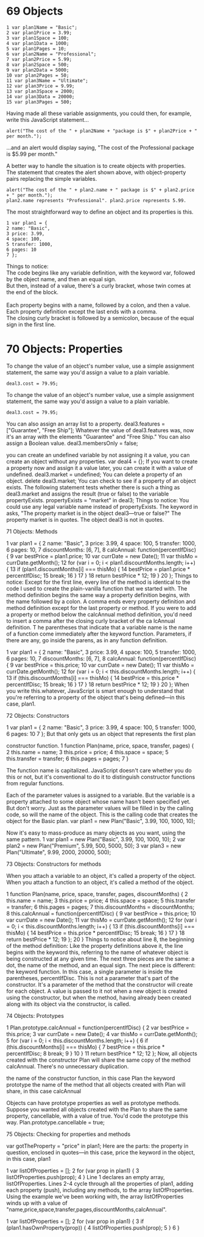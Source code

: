 # 69 Objects
```
1 var plan1Name = "Basic";
2 var plan1Price = 3.99;
3 var plan1Space = 100;
4 var plan1Data = 1000;
5 var plan1Pages = 10;
6 var plan2Name = "Professional";
7 var plan2Price = 5.99;
8 var plan2Space = 500;
9 var plan2Data = 5000;
10 var plan2Pages = 50;
11 var plan3Name = "Ultimate";
12 var plan3Price = 9.99;
13 var plan3Space = 2000;
14 var plan3Data = 20000;
15 var plan3Pages = 500;
```
Having made all these variable assignments, you could then, for example, write this JavaScript statement...
```
alert("The cost of the " + plan2Name + "package is $" + plan2Price + " per month.");
```
...and an alert would display saying, "The cost of the Professional package is $5.99 per month."

A better way to handle the situation is to create objects with properties.<br>
The statement that creates the alert shown above, with object-property pairs replacing the simple variables.
```
alert("The cost of the " + plan2.name + " package is $" + plan2.price + " per month.");
plan2.name represents "Professional". plan2.price represents 5.99.
```
The most straightforward way to define an object and its properties is this.
```
1 var plan1 = {
2 name: "Basic",
3 price: 3.99,
4 space: 100,
5 transfer: 1000,
6 pages: 10
7 };
```
Things to notice:<br>
The code begins like any variable definition, with the keyword var, followed by the object name, and then an equal sign.<br>
But then, instead of a value, there's a curly bracket, whose twin comes at the end of the block.<br><br>
Each property begins with a name, followed by a colon, and then a value.<br>
Each property definition except the last ends with a comma.<br>
The closing curly bracket is followed by a semicolon, because of the equal sign in the first line.

# 70 Objects: Properties

To change the value of an object's number value, use a simple assignment statement, the same way you'd assign a value to a plain variable.
```
deal3.cost = 79.95;
```
To change the value of an object's number value, use a simple assignment statement, the same way you'd assign a value to a plain variable.
```
deal3.cost = 79.95;
```
You can also assign an array list to a property.
deal3.features = ["Guarantee", "Free Ship"];
Whatever the value of deal3.features was, now it's an array with the elements
"Guarantee" and "Free Ship."
You can also assign a Boolean value.
deal3.membersOnly = false;

you can create an undefined variable by not assigning it a value, you can create an
object without any properties.
var deal4 = {};
If you want to create a property now and assign it a value later, you can create it with a
value of undefined.
deal3.market = undefined;
You can delete a property of an object.
delete deal3.market;
You can check to see if a property of an object exists. The following statement tests
whether there is such a thing as deal3.market and assigns the result (true or false) to the
variable propertyExists.
propertyExists = "market" in deal3;
Things to notice:
You could use any legal variable name instead of propertyExists.
The keyword in asks, "The property market is in the object deal3—true or false?"
The property market is in quotes.
The object deal3 is not in quotes.

71
Objects:
Methods

1 var plan1 = {
2 name: "Basic",
3 price: 3.99,
4 space: 100,
5 transfer: 1000,
6 pages: 10,
7 discountMonths: [6, 7],
8 calcAnnual: function(percentIfDisc) {
9 var bestPrice = plan1.price;
10 var currDate = new Date();
11 var thisMo = currDate.getMonth();
12 for (var i = 0; i < plan1.discountMonths.length; i++) {
13 if (plan1.discountMonths[i] === thisMo) {
14 bestPrice = plan1.price * percentIfDisc;
15 break;
16 }
17 }
18 return bestPrice * 12;
19 }
20 };
Things to notice:
Except for the first line, every line of the method is identical to the code I used to create
the plain-vanilla function that we started with.
The method definition begins the same way a property definition begins, with the name
followed by a colon.
A comma ends every property definition and method definition except for the last
property or method. If you were to add a property or method below the calcAnnual
method definition, you'd need to insert a comma after the closing curly bracket of the
ca lcAnnual definition.
T he parentheses that indicate that a variable name is the name of a function come
 immediately after the keyword function. Parameters, if there are any, go inside the
parens, as in any function definition.

1 var plan1 = {
2 name: "Basic",
3 price: 3.99,
4 space: 100,
5 transfer: 1000,
6 pages: 10,
7 discountMonths: [6, 7],
8 calcAnnual: function(percentIfDisc) {
9 var bestPrice = this.price;
10 var currDate = new Date();
11 var thisMo = currDate.getMonth();
12 for (var i = 0; i < this.discountMonths.length; i++) {
13 if (this.discountMonths[i] === thisMo) {
14 bestPrice = this.price * percentIfDisc;
15 break;
16 }
17 }
18 return bestPrice * 12;
19 }
20 };
When you write this.whatever, JavaScript is smart enough to understand that you're
referring to a property of the object that's being defined—in this case, plan1.

72
Objects:
Constructors

1 var plan1 = {
2 name: "Basic",
3 price: 3.99,
4 space: 100,
5 transfer: 1000,
6 pages: 10
7 };
But that only gets us an object that represents the first plan

constructor function.
1 function Plan(name, price, space, transfer, pages) {
2 this.name = name;
3 this.price = price;
4 this.space = space;
5 this.transfer = transfer;
6 this.pages = pages;
7 }

The function name is capitalized. JavaScript doesn't care whether you do this or not, but
it's conventional to do it to distinguish constructor functions from regular functions.

Each of the parameter values is assigned to a variable. But the variable is a property
attached to some object whose name hasn't been specified yet. But don't worry. Just as the
parameter values will be filled in by the calling code, so will the name of the object.
This is the calling code that creates the object for the Basic plan.
var plan1 = new Plan("Basic", 3.99, 100, 1000, 10);

Now it's easy to mass-produce as many objects as you want, using the same pattern.
1 var plan1 = new Plan("Basic", 3.99, 100, 1000, 10);
2 var plan2 = new Plan("Premium", 5.99, 500, 5000, 50);
3 var plan3 = new Plan("Ultimate", 9.99, 2000, 20000, 500);

73
Objects:
Constructors for methods

When you attach a variable to an object, it's
called a property of the object. When you attach a function to an object, it's called a method of
the object. 

1 function Plan(name, price, space, transfer, pages, discountMonths) {
2 this.name = name;
3 this.price = price;
4 this.space = space;
5 this.transfer = transfer;
6 this.pages = pages;
7 this.discountMonths = discountMonths;
8 this.calcAnnual = function(percentIfDisc) {
9 var bestPrice = this.price;
10 var currDate = new Date();
11 var thisMo = currDate.getMonth();
12 for (var i = 0; i < this.discountMonths.length; i++) {
13 if (this.discountMonths[i] === thisMo) {
14 bestPrice = this.price * percentIfDisc;
15 break;
16 }
17 }
18 return bestPrice * 12;
19 };
20 }
Things to notice about line 8, the beginning of the method definition:
Like the property definitions above it, the line begins with the keyword this, referring to
the name of whatever object is being constructed at any given time.
The next three pieces are the same: a dot, the name of the method, and an equal sign.
The next piece is different: the keyword function.
In this case, a single parameter is inside the parentheses, percentIfDisc. This is not a
parameter that's part of the constructor. It's a parameter of the method that the constructor
will create for each object. A value is passed to it not when a new object is created using
the constructor, but when the method, having already been created along with its object
via the constructor, is called.

74
Objects:
Prototypes

1 Plan.prototype.calcAnnual = function(percentIfDisc) {
2 var bestPrice = this.price;
3 var currDate = new Date();
4 var thisMo = currDate.getMonth();
5 for (var i = 0; i < this.discountMonths.length; i++) {
6 if (this.discountMonths[i] === thisMo) {
7 bestPrice = this.price * percentIfDisc;
8 break;
9 }
10 }
11 return bestPrice * 12;
12 };
Now, all objects created with the constructor Plan will share the same copy of the
method calcAnnual. There's no unnecessary duplication.

the name of the constructor function, in this case Plan
the keyword prototype
the name of the method that all objects created with Plan will share, in this case
calcAnnual

Objects can have prototype properties as well as prototype methods. Suppose you wanted
all objects created with the Plan to share the same property, cancellable, with a value of
true. You'd code the prototype this way.
Plan.prototype.cancellable = true;

75
Objects:
Checking for properties and methods

var gotTheProperty = "price" in plan1;
Here are the parts:
the property in question, enclosed in quotes—in this case, price
the keyword in
the object, in this case, plan1

1 var listOfProperties = [];
2 for (var prop in plan1) {
3 listOfProperties.push(prop);
4 }
Line 1 declares an empty array, listOfProperties. Lines 2-4 cycle through all the
properties of plan1, adding each property (push), including any methods, to the array
listOfProperties. Using the example we've been working with, the array
listOfProperties winds up with a value of
"name,price,space,transfer,pages,discountMonths,calcAnnual".

1 var listOfProperties = [];
2 for (var prop in plan1) {
3 if (plan1.hasOwnProperty(prop)) {
4 listOfProperties.push(prop);
5 }
6 }

